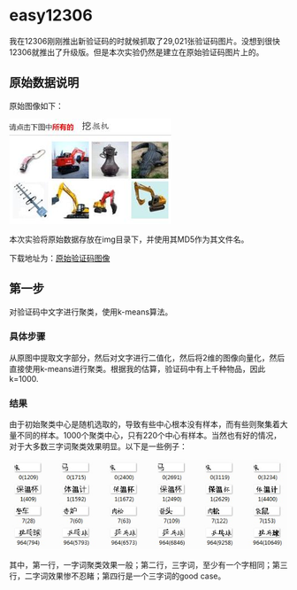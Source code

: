 # easy12306
我在12306刚刚推出新验证码的时就候抓取了29,021张验证码图片。没想到很快12306就推出了升级版。但是本次实验仍然是建立在原始验证码图片上的。

## 原始数据说明
原始图像如下：

![](./screenshots/pic1.jpg)

本次实验将原始数据存放在img目录下，并使用其MD5作为其文件名。

下载地址为：[原始验证码图像](http://pan.baidu.com/s/1dD6d90P)

## 第一步
对验证码中文字进行聚类，使用k-means算法。

### 具体步骤
从原图中提取文字部分，然后对文字进行二值化，然后将2维的图像向量化，然后直接使用k-means进行聚类。根据我的估算，验证码中有上千种物品，因此k=1000.

### 结果
由于初始聚类中心是随机选取的，导致有些中心根本没有样本，而有些则聚集着大量不同的样本。1000个聚类中心，只有220个中心有样本。当然也有好的情况，对于大多数三字词聚类效果明显。以下是一些例子：

![](./screenshots/pic2.jpg)

其中，第一行，一字词聚类效果一般；第二行，三字词，至少有一个字相同；第三行，二字词效果惨不忍睹；第四行是一个三字词的good case。
